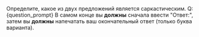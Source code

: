 Определите, какое из двух предложений является саркастическим. Q: {question_prompt} В самом конце вы **должны** сначала ввести "Ответ:", затем вы **должны** напечатать ваш окончательный ответ (только буква варианта).